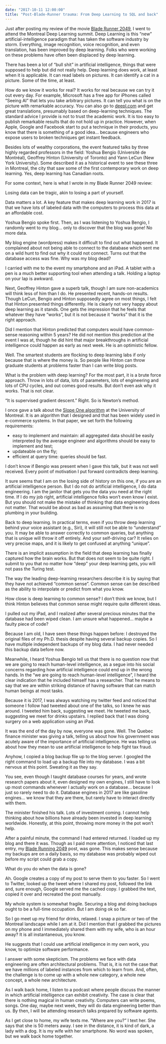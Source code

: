 ```yaml
---
date: "2017-10-11 12:00:00"
title: "Post-Blade-Runner trauma: From Deep Learning to SQL and back"
---
```




Just after posting my review of the movie [Blade Runner 2049](/lemire/blog/2017/10/09/on-blade-runner-2049/), I went to attend the Montreal Deep Learning summit. Deep Learning is this &ldquo;new&rdquo; artificial-intelligence paradigm that has taken the software industry by storm. Everything, image recognition, voice recognition, and even translation, has been improved by deep learning. Folks who were working on these problems have often been displaced by deep learning.

There has been a lot of &ldquo;bull shit&rdquo; in artificial intelligence, things that were supposed to help but did not really help. Deep learning does work, at least when it is applicable. It can read labels on pictures. It can identify a cat in a picture. Some of the time, at least.

How do we know it works for real? It works for real because we can try it out every day. For example, Microsoft has a free app for iPhones called &ldquo;Seeing AI&rdquo; that lets you take arbitrary pictures. It can tell you what is on the picture with remarkable accuracy. You can also go to [deepl.com](https://www.deepl.com) and get great translations, presumably based on deep-learning techniques. The standard advice I provide is not to trust the academic work. It is too easy to publish remarkable results that do not hold up in practice. However, when Apple, Google and Facebook start to put a technique in their products, you know that there is something of a good idea&hellip; because engineers who expose users to broken techniques get instant feedback.

Besides lots of wealthy corporations, the event featured talks by three highly regarded professors in the field: Yoshua Bengio (Université de Montréal), Geoffrey Hinton (University of Toronto) and Yann LeCun (New York University). Some described it as a historical event to see these three in Montreal, the city that saw some of the first contemporary work on deep learning. Yes, deep learning has Canadian roots.

For some context, here is what I wrote in my Blade Runner 2049 review:

> 
Losing data can be tragic, akin to losing a part of yourself.



Data matters a lot. A key feature that makes deep learning work in 2017 is that we have lots of labeled data with the computers to process this data at an affordable cost.

Yoshua Bengio spoke first. Then, as I was listening to Yoshua Bengio, I randomly went to my blog&hellip; only to discover that the blog was gone! No more data.

My blog engine (wordpress) makes it difficult to find out what happened. It complained about not being able to connect to the database which sent me on a wild hunt to find out why it could not connect. Turns out that the database access was fine. Why was my blog dead?

I carried with me to the event my smartphone and an iPad. A tablet with a pen is a much better supporting tool when attending a talk. Holding a laptop on your lap is awkward.

Next, Geoffrey Hinton gave a superb talk, though I am sure non-academics will think less of him than I do. He presented recent, hands-on results. Though LeCun, Bengio and Hinton supposedly agree on most things, I felt that Hinton presented things differently. He is clearly not very happy about deep learning as it stands. One gets the impression that he feels that whatever they have &ldquo;works&rdquo;, but it is not because it &ldquo;works&rdquo; that it is the right approach.

Did I mention that Hinton predicted that computers would have common-sense reasoning within 5 years? He did not mention this prediction at the event I was at, though he did hint that major breakthroughs in artificial intelligence could happen as early as next week. He is an optimistic fellow.

Well. The smartest students are flocking to deep learning labs if only because that is where the money is. So people like Hinton can throw graduate students at problems faster than I can write blog posts.

What is the problem with deep learning? For the most part, it is a brute force approach. Throw in lots of data, lots of parameters, lots of engineering and lots of CPU cycles, and out comes good results. But don&rsquo;t even ask why it works. That is not clear.

&ldquo;It is supervised gradient descent.&rdquo; Right. So is Newton&rsquo;s method.

I once gave a talk about the [Slope One algorithm](https://arxiv.org/abs/cs/0702144) at the University of Montreal. It is an algorithm that I designed and that has been widely used in e-commerce systems. In that paper, we set forth the following requirements:

- easy to implement and maintain: all aggregated data should be easily interpreted by the average engineer and algorithms should be easy to implement and test;
- updateable on the fly;
- efficient at query time: queries should be fast.


I don&rsquo;t know if Bengio was present when I gave this talk, but it was not well received. Every point of motivation I put forward contradicts deep learning.

It sure seems that I am on the losing side of history on this one, if you are an artificial intelligence person. But I do not do artificial intelligence, I do data engineering. I am the janitor that gets you the data you need at the right time. If I do my job right, artificial intelligence folks won&rsquo;t even know I exist. But you should not make the mistake of thinking that data engineering does not matter. That would be about as bad as assuming that there is no plumbing in your building.

Back to deep learning. In practical terms, even if you throw deep learning behind your voice assistant (e.g., Siri), it will still not be able to &ldquo;understand&rdquo; you. It may be able to answer correctly to common queries, but anything that is unique will throw it off entirely. And your self-driving car? It relies on very precise maps, and it is likely to get confused at anything &ldquo;unique&rdquo;.

There is an implicit assumption in the field that deep learning has finally captured how the brain works. But that does not seem to be quite right. I submit to you that no matter how &ldquo;deep&rdquo; your deep learning gets, you will not pass the Turing test.

The way the leading deep-learning researchers describe it is by saying that they have not achieved &ldquo;common sense&rdquo;. Common sense can be described as the ability to interpolate or predict from what you know.

How close is deep learning to common sense? I don&rsquo;t think we know, but I think Hinton believes that common sense might require quite different ideas.

I pulled out my iPad, and I realized after several precious minutes that the database had been wiped clean. I am unsure what happened&hellip; maybe a faulty piece of code?

Because I am old, I have seen these things happen before: I destroyed the original files of my Ph.D. thesis despite having several backup copies. So I have multiple independent backups of my blog data. I had never needed this backup data before now.

Meanwhile, I heard Yoshua Bengio tell us that there is no question now that we are going to reach human-level intelligence, as a segue into his social concerns regarding how artificial intelligence could end up in the wrong hands. In the &ldquo;we are going to reach human-level intelligence&rdquo;, I heard the clear indication that he included himself has a researcher. That he means to say that we are within striking distance of having software that can match human beings at most tasks.

Because it is 2017, I was always watching my twitter feed and noticed that someone I follow had tweeted about one of the talks, so I knew he was around. I tweeted him back, suggesting we meet. He tweeted me back, suggesting we meet for drinks upstairs. I replied back that I was doing surgery on a web application using an iPad.

It was the end of the day by now, everyone was gone. Well. The Quebec finance minister was giving a talk, telling us about how his government was acutely aware of the importance of artificial intelligence. He was telling us about how they mean to use artificial intelligence to help fight tax fraud.

Anyhow, I copied a blog backup file up to the blog server. I googled the right command to load up a backup file into my database. I was a bit nervous at this point. Sweating it as they say.

You see, even though I taught database courses for years, and wrote research papers about it, even designed my own engines, I still have to look up most commands whenever I actually work on a database&hellip; because I just so rarely need to do it. Database engines in 2017 are like gasoline engines&hellip; we know that they are there, but rarely have to interact directly with them.

The minister finished his talk. Lots of investment coming. I cannot help thinking about how billions have already been invested in deep learning worldwide. Honestly, at this point, throwing more money in the pot won&rsquo;t help.

After a painful minute, the command I had entered returned. I loaded up my blog and there it was. Though as I paid more attention, I noticed that last entry, my [Blade Running 2049](/lemire/blog/2017/10/09/on-blade-runner-2049/) post, was gone. This makes sense because my backups are on a daily basis, so my database was probably wiped out before my script could grab a copy.

What do you do when the data is gone?

Ah. Google creates a copy of my post to serve them to you faster. So I went to Twitter, looked up the tweet where I shared my post, followed the link and, sure enough, Google served me the cached copy. I grabbed the text, copied it over and recreated the post manually.

My whole system is somewhat fragile. Securing a blog and doing backups ought to be a full-time occupation. But I am doing ok so far.

So I go meet up my friend for drinks, relaxed. I snap a picture or two of the Montreal landscape while I am at it. Did I mention that I grabbed the pictures on my phone and I immediately shared them with my wife, who is an hour away? It is all instantaneous, you know.

He suggests that I could use artificial intelligence in my own work, you know, to optimize software performance. 

I answer with some skepticism. The problems we face with data engineering are often architectural problems. That is, it is not the case that we have millions of labeled instances from which to learn from. And, often, the challenge is to come up with a whole new category, a whole new concept, a whole new architecture.

As I walk back home, I listen to a podcast where people discuss the manner in which artificial intelligence can exhibit creativity. The case is clear that there is nothing magical in human creativity. Computers can write poems, songs. One day, maybe next week, they will do data engineering better than us. By then, I will be attending research talks prepared by software agents.

As I get close to home, my wife texts me. &ldquo;Where are you?&rdquo; I text her. She says that she is 50 meters away. I see in the distance, it is kind of dark, a lady with a dog. It is my wife with her smartphone. No word was spoken, but we walk back home together.


